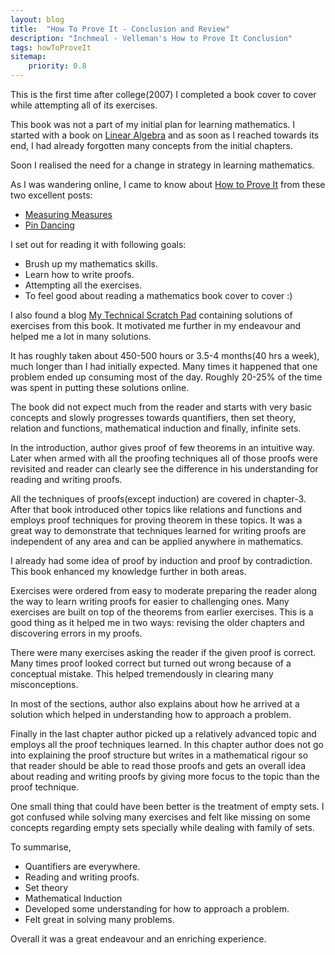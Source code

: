 ```yaml
---
layout: blog
title:  "How To Prove It - Conclusion and Review"
description: "Inchmeal - Velleman's How to Prove It Conclusion"
tags: howToProveIt
sitemap:
    priority: 0.8
---
```


This is the first time after college(2007) I completed a book cover to cover while attempting all of its exercises. 
            
This book was not a part of my initial plan for learning mathematics. I started with a book on [Linear Algebra][linear_algebra] and as soon  as I
reached towards its end, I had already forgotten many concepts from the initial chapters. 

Soon I realised the need for a change in strategy in learning mathematics.
<!--more-->

As I was wandering online, I came to know about [How to Prove It][howToProveIt] from these two excellent posts:

- [Measuring Measures][measuring_measures]
- [Pin Dancing][pin_dancing]
         
I set out for reading it with following goals:

- Brush up my mathematics skills.
- Learn how to write proofs.
- Attempting all the exercises. 
- To feel good about reading a mathematics book cover to cover :)
                        
I also found a blog [My Technical Scratch Pad][himanshu] containing solutions of exercises from this book. It motivated me further in my
endeavour and helped me a lot in many solutions.

It has roughly taken about 450-500 hours or 3.5-4 months(40 hrs a week), much longer than I had initially expected. Many times it happened 
that one problem ended up consuming most of the day. Roughly 20-25% of the time was spent in putting these solutions online.
  
The book did not expect much from the reader and starts with very basic concepts and slowly progresses towards quantifiers, then set theory, 
relation and functions, mathematical induction and finally, infinite sets.

In the introduction, author gives proof of few theorems in an intuitive way. Later when armed with all the proofing techniques
all of those proofs were revisited and reader can clearly see the difference in his understanding for reading and writing proofs.

All the techniques of proofs(except induction) are covered in chapter-3. After that book introduced other topics like relations and
 functions and employs proof techniques for proving theorem in these topics. It was a great way to demonstrate that
 techniques learned for writing proofs are independent of any area and can be applied anywhere in mathematics. 

I already had some idea of proof by induction and proof by contradiction. This book enhanced my knowledge further in both areas.

Exercises were ordered from easy to moderate preparing the reader along the way to learn writing proofs for easier to
 challenging ones. Many exercises are built on top of the theorems from earlier exercises. This is a good thing as it helped me in 
 two ways: revising the older chapters and discovering errors in my proofs.   

There were many exercises asking the reader if the given proof is correct. Many times proof looked correct but turned out wrong because of 
a conceptual mistake. This helped tremendously in clearing many misconceptions.

In most of the sections, author also explains about how he arrived at a solution which helped in understanding how to approach a problem.

Finally in the last chapter author picked up a relatively advanced topic and employs all the proof techniques learned. In this chapter author
 does not go into explaining the proof structure but writes in a mathematical rigour so that reader should be able to read those proofs
 and gets an overall idea about reading and writing proofs by giving more focus to the topic than the proof technique.

One small thing that could have been better is the treatment of empty sets. I got confused while solving many exercises and felt like missing 
on some concepts regarding empty sets specially while dealing with family of sets.

To summarise,

- Quantifiers are everywhere. 
- Reading and writing proofs.
- Set theory
- Mathematical Induction
- Developed some understanding for how to approach a problem.
- Felt great in solving many problems.

Overall it was a great endeavour and an enriching experience.

[linear_algebra]: http://www.amazon.com/Linear-Algebra-Introduction-Available-Enhanced/dp/0538735457
[measuring_measures]: http://web.archive.org/web/20101102120728/http://measuringmeasures.com/blog/2010/3/12/learning-about-machine-learning-2nd-ed.html
[howToProveIt]: http://www.amazon.com/How-Prove-Structured-Approach-2nd/dp/0521675995
[pin_dancing]: http://pindancing.blogspot.in/2010/01/learning-about-machine-learniing.html
[himanshu]: http://technotes-himanshu.blogspot.in/